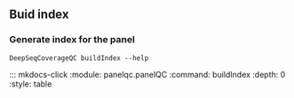 ## Buid index

### Generate index for the panel

```
DeepSeqCoverageQC buildIndex --help
```

::: mkdocs-click
    :module: panelqc.panelQC
    :command: buildIndex
    :depth: 0
    :style: table
